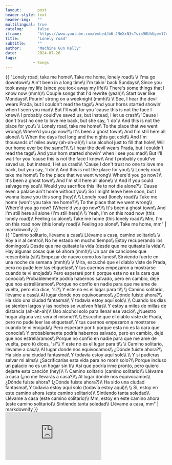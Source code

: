 ```yaml
---
layout:       post
header-style: text
header-img:   ""
multilingual: true
catalog:      false
iframe:       "https://www.youtube.com/embed/b6-JNeXxN3s?si=90UhUgem17v-KOb1&amp;controls=0"
title:        "Lonely road"
subtitle:     ""
author:       "Machine Gun Kelly"
date:         2024-07-26
tags:
            - Songs
---
```


<div class="en post-container">
    {{ "Lonely road, take me home\\
        Take me home, lonely road\\
        \\
        I'ma go downtown\\
        Ain't been in a long time\\
        I'm takin' back Sundays\\
        Since you took away my life (since you took away my life)\\
        There's some things that I know now (mmh)\\
        Couple songs that I'd rewrite (yeah)\\
        Start over like Mondays\\
        Pourin' strong on a weeknight (mmh)\\
        \\
        See, I hear the devil wears Prada, but I couldn't read the tags\\
        And your horns started showin' when I seen you mad\\
        But I'll wait for you 'cause this is not the face I knew\\
        I probably could've saved us, but instead, I let us crash\\
        'Cause I don't trust no one to love me back, but she say, 'I do'\\
        And this is not the place for you\\
        \\
        Lonely road, take me home\\
        To the place that we went wrong\\
        Where'd you go now?\\
        It's been a ghost town\\
        And I'm still here all alone\\
        \\
        When the days feel long and the nights get cold\\
        And I'm thousands of miles away (ah-ah-ah)\\
        I use alcohol just to fill that hole\\
        Will our home ever be the same?\\
        \\
        I hear the devil wears Prada, but I couldn't read the tags\\
        And your horn started showin' when I see you mad\\
        But I'll wait for you 'cause this is not the face I knew\\
        And I probably could've saved us, but instead, I let us crash\\
        'Cause I don't trust no one to love me back, but you say, 'I do'\\
        And this is not the place for you\\
        \\
        Lonely road, take me home\\
        To the place that we went wrong\\
        Where'd you go now?\\
        It's been a ghost town\\
        And I'm still here all alone\\
        \\
        And if you could salvage my soul\\
        Would you sacrifice this life to not die alone?\\
        'Cause even a palace ain't home without you\\
        So I might leave here soon, but I wanna leave you this song (hey)\\
        \\
        Lonely road (lonely road)\\
        Take me home (won't you take me home?)\\
        To the place that we went wrong\\
        Where'd you go now? (Where'd you go now?)\\
        It's been a ghost town\\
        And I'm still here all alone (I'm still here)\\
        \\
        Yeah, I'm on this road now (this lonely road)\\
        Feeling so alone\\
        Take me home (this lonely road)\\
        Mm, I'm on this road now (this lonely road)\\
        Feeling so alone\\
        Take me home, mm" | markdownify }}
        </div>

<div class="es post-container">
{{ "Camino solitario, llévame a casa\\
    Llévame a casa, camino solitario\\
    \\
    Voy a ir al centro\\
    No he estado en mucho tiempo\\
    Estoy recuperando los domingos\\
    Desde que me quitaste la vida (desde que me quitaste la vida)\\
    Hay algunas cosas que sé ahora (mmh)\\
    Un par de canciones que reescribiría (sí)\\
    Empezar de nuevo como los lunes\\
    Sirviendo fuerte en una noche de semana (mmh)\\
    \\
    Mira, escuché que el diablo viste de Prada, pero no pude leer las etiquetas\\
    Y tus cuernos empezaron a mostrarse cuando te vi enojada\\
    Pero esperaré por ti porque esta no es la cara que conocía\\
    Probablemente podría habernos salvado, pero en cambio, dejé que nos estrelláramos\\
    Porque no confío en nadie para que me ame de vuelta, pero ella dice, 'sí'\\
    Y este no es el lugar para ti\\
    \\
    Camino solitario, llévame a casa\\
    Al lugar donde nos equivocamos\\
    ¿Dónde fuiste ahora?\\
    Ha sido una ciudad fantasma\\
    Y todavía estoy aquí solo\\
    \\
    Cuando los días se sienten largos y las noches se vuelven frías\\
    Y estoy a miles de millas de distancia (ah-ah-ah)\\
    Uso alcohol solo para llenar ese vacío\\
    ¿Nuestro hogar alguna vez será el mismo?\\
    \\
    Escuché que el diablo viste de Prada, pero no pude leer las etiquetas\\
    Y tus cuernos empezaron a mostrarse cuando te vi enojada\\
    Pero esperaré por ti porque esta no es la cara que conocía\\
    Y probablemente podría habernos salvado, pero en cambio, dejé que nos estrelláramos\\
    Porque no confío en nadie para que me ame de vuelta, pero tú dices, 'sí'\\
    Y este no es el lugar para ti\\
    \\
    Camino solitario, llévame a casa\\
    Al lugar donde nos equivocamos\\
    ¿Dónde fuiste ahora?\\
    Ha sido una ciudad fantasma\\
    Y todavía estoy aquí solo\\
    \\
    Y si pudieras salvar mi alma\\
    ¿Sacrificarías esta vida para no morir solo?\\
    Porque incluso un palacio no es un hogar sin ti\\
    Así que podría irme pronto, pero quiero dejarte esta canción (hey)\\
    \\
    Camino solitario (camino solitario)\\
    Llévame a casa (¿no me llevarás a casa?)\\
    Al lugar donde nos equivocamos\\
    ¿Dónde fuiste ahora? (¿Dónde fuiste ahora?)\\
    Ha sido una ciudad fantasma\\
    Y todavía estoy aquí solo (todavía estoy aquí)\\
    \\
    Sí, estoy en este camino ahora (este camino solitario)\\
    Sintiendo tanta soledad\\
    Llévame a casa (este camino solitario)\\
    Mm, estoy en este camino ahora (este camino solitario)\\
    Sintiendo tanta soledad\\
    Llévame a casa, mm" | markdownify }}
</div>

<div class="iframe-youtube"><iframe src="https://www.youtube.com/embed/b6-JNeXxN3s?si=90UhUgem17v-KOb1&amp;controls=0" title="YouTube video player" frameborder="0" allow="accelerometer; autoplay; clipboard-write; encrypted-media; gyroscope; picture-in-picture; web-share" allowfullscreen></iframe></div>